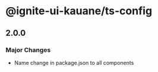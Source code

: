 # @ignite-ui-kauane/ts-config

## 2.0.0

### Major Changes

- Name change in package.json to all components
